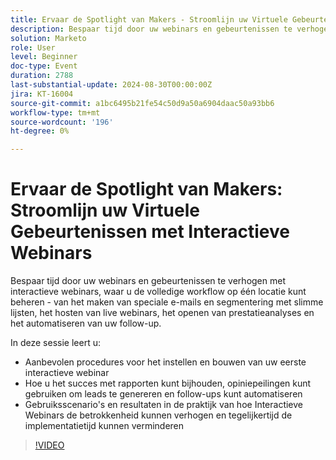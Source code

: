```yaml
---
title: Ervaar de Spotlight van Makers - Stroomlijn uw Virtuele Gebeurtenissen met Interactieve Webinars
description: Bespaar tijd door uw webinars en gebeurtenissen te verhogen met interactieve webinars, waar u de volledige workflow op één locatie kunt beheren - van het maken van speciale e-mails en segmentering met slimme lijsten, het hosten van live webinars, het openen van prestatieanalyses en het automatiseren van uw follow-up. In deze zitting, zult u Beste praktijken leren om opstelling en uw eerste Interactieve Webinar te bouwen   Hoe u het succes met rapporten kunt bijhouden, opiniepeilingen kunt gebruiken om leads te genereren en follow-ups kunt automatiseren   Gebruiksscenario's en resultaten in de praktijk van hoe Interactieve Webinars de betrokkenheid kunnen verhogen en tegelijkertijd de implementatietijd kunnen verminderen
solution: Marketo
role: User
level: Beginner
doc-type: Event
duration: 2788
last-substantial-update: 2024-08-30T00:00:00Z
jira: KT-16004
source-git-commit: a1bc6495b21fe54c50d9a50a6904daac50a93bb6
workflow-type: tm+mt
source-wordcount: '196'
ht-degree: 0%

---
```



# Ervaar de Spotlight van Makers: Stroomlijn uw Virtuele Gebeurtenissen met Interactieve Webinars

Bespaar tijd door uw webinars en gebeurtenissen te verhogen met interactieve webinars, waar u de volledige workflow op één locatie kunt beheren - van het maken van speciale e-mails en segmentering met slimme lijsten, het hosten van live webinars, het openen van prestatieanalyses en het automatiseren van uw follow-up.

In deze sessie leert u:

* Aanbevolen procedures voor het instellen en bouwen van uw eerste interactieve webinar
* Hoe u het succes met rapporten kunt bijhouden, opiniepeilingen kunt gebruiken om leads te genereren en follow-ups kunt automatiseren
* Gebruiksscenario&#39;s en resultaten in de praktijk van hoe Interactieve Webinars de betrokkenheid kunnen verhogen en tegelijkertijd de implementatietijd kunnen verminderen

>[!VIDEO](https://video.tv.adobe.com/v/3432947/?learn=on)
